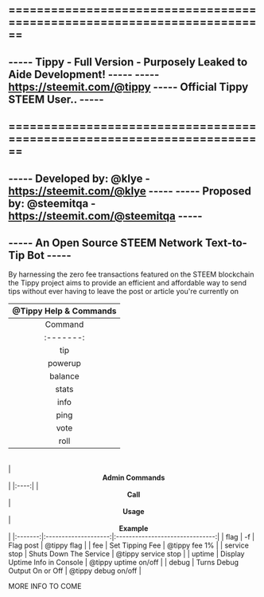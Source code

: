 ========================================================================
------------------------------------------------------------------------
----- Tippy - Full Version - Purposely Leaked to Aide Development! -----
----- https://steemit.com/@tippy ----- Official Tippy STEEM User.. -----
------------------------------------------------------------------------
========================================================================
------------------------------------------------------------------------
-----       Developed by: @klye - https://steemit.com/@klye        -----
-----   Proposed by: @steemitqa - https://steemit.com/@steemitqa   -----
------------------------------------------------------------------------
-----          An Open Source STEEM Network Text-to-Tip Bot        -----
------------------------------------------------------------------------

By harnessing the zero fee transactions featured on the STEEM blockchain
the Tippy project aims to provide an efficient and affordable way to send
tips without ever having to leave the post or article you're currently on

| <center><b>@Tippy Help & Commands</b></center>  |
|:----:|
| Command |  | Usage | Example |
|:-------:|:--:|:---------------:|:-------------------------------:|
| tip | -t | Tip a user | @tippy tip klye 1.337 STEEM |
| powerup | -p | Powerup user | @tippy powerup klye 0.690 STEEM |
| balance | -b | Check Balance | @tippy balance |
| stats | -s | View Statistics | @tippy stats |
| info | -i | More Info | @tippy info |
| ping | -o | Check Status | @tippy ping |
| vote | -v | Upvote post | @tippy vote |
| roll | -d | Roll dice | @tippy roll 20 |
<br>
| <center><b>Admin Commands</b></center>  |
|:----:|
| <center><b>Call</b></center> | <center><b>Usage</b></center> | <center><b>Example</b></center> |
|:-------:|:--------------------:|:-------------------------------:|
| flag | -f | Flag post | @tippy flag |
| fee | Set Tipping Fee | @tippy fee 1% |
| service stop | Shuts Down The Service | @tippy service stop |
| uptime | Display Uptime Info in Console | @tippy uptime on/off |
| debug | Turns Debug Output On or Off | @tippy debug on/off |

MORE INFO TO COME
